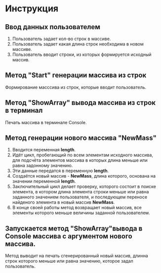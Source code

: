 # Инструкция
## Ввод данных пользователем  
1. Пользователь задает кол-во строк в массиве.
2. Пользователь задает какая длина строк необходима в новом массиве.
3. Пользователь вводит строки, из которых формируется исходный массив.

## Метод "Start" генерации массива из строк
Формирование масссива из строк, которые вводит пользователь.

## Метод "ShowArray" вывода массива из строк в терминал
Печать массива в терминале Console.

## Метод генерации нового массива "NewMass"
1. Вводится переменная **length**.
2. Идёт цикл, пробегающий по всем элементам исходного массива, для подсчёта элементов массива в которых длина меньше или равна задонному значению.
3. Эти данные передатся в переменную **length**.
4. Создаётся новый массив - **NewMass**, длина которого, основана на значении переменной **length**.
5. Заключительный цикл делает  проверку, которого состоит в поиске элемента, в котором длина элемента строки меньше или равна заданного значением пользователя, и последующем переносе найденого элемента в новый массив **NewMass**.
6. В конце своей работы метод возвращает новый массив, все элементы которого меньше величины заданной пользователем.
## Запускается метод "ShowArray"вывода в Console массива c аргументом нового массива.
Метод выводит на печать сгенерированный новый массив, длинна строк которого меньше или равна значению, которое задал пользователь.